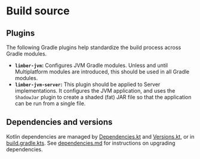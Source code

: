 # Build source

## Plugins

The following Gradle plugins help standardize the build process across Gradle modules.

- **`limber-jvm`:**
  Configures JVM Gradle modules.
  Unless and until Multiplatform modules are introduced,
  this should be used in all Gradle modules.
- **`limber-jvm-server`:**
  This plugin should be applied to Server implementations.
  It configures the JVM application,
  and uses the `ShadowJar` plugin to create a shaded (fat) JAR file
  so that the application can be run from a single file.

## Dependencies and versions

Kotlin dependencies are managed by [Dependencies.kt](src/main/kotlin/limber/gradle/Dependencies.kt)
and [Versions.kt](src/main/kotlin/limber/gradle/Versions.kt),
or in [build.gradle.kts](build.gradle.kts).
See [dependencies.md](/docs/dependencies.md)
for instructions on upgrading dependencies.
